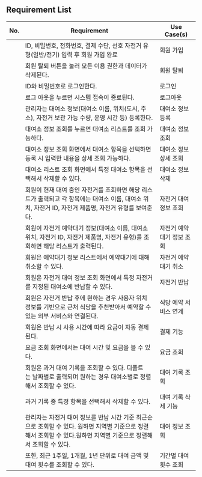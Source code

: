 ## Requirement List

| No. | Requirement | Use Case(s) |
|------|------|------|
||ID, 비밀번호, 전화번호, 결제 수단, 선호 자전거 유형(일반/전기) 입력 후 회원 가입 완료 |회원 가입|
||회원 탈퇴 버튼을 눌러 모든 이용 권한과 데이터가 삭제된다. |회원 탈퇴|
||ID와 비밀번호로 로그인한다.|로그인|
||로그 아웃을 누르면 시스템 접속이 종료된다.|로그아웃|
||관리자는 대여소 정보(대여소 이름, 위치(도시, 주소), 자전거 보관 가능 수량, 운영 시간 등) 등록한다.|대여소 정보 등록|
||대여소 정보 조회를 누르면 대여소 리스트를 조회 가능하다.|대여소 정보 조회|
||대여소 정보 조회 화면에서 대여소 항목을 선택하면 등록 시 입력한 내용을 상세 조회 가능하다.|대여소 정보 상세 조회|
||대여소 리스트 조회 화면에서 특정 대여소 항목을 선택해서 삭제할 수 있다.|대여소 정보 삭제|
||회원이 현재 대여 중인 자전거를 조회하면 해당 리스트가 출력되고 각 항목에는 대여소 이름, 대여소 위치, 자전거 ID, 자전거 제품명, 자전거 유형를 보여준다.|자전거 대여 정보 조회|
||회원이 자전거 예약대기 정보(대여소 이름, 대여소 위치, 자전거 ID, 자전거 제품명, 자전거 유형)를 조회하면 해당 리스트가 출력된다.|자전거 예약대기 정보 조회|
||회원은 예약대기 정보 리스트에서 예약대기에 대해 취소할 수 있다.|자전거 예약대기 취소|
||회원은 자전거 대여 정보 조회 화면에서 특정 자전거를 지정된 대여소에 반납할 수 있다.|자전거 반납|
||회원은 자전거 반납 후에 원하는 경우 사용자 위치 정보를 기반으로 근처 식당을 추천받아서 예약할 수 있는 외부 서비스와 연결된다.|식당 예약 서비스 연계|
||회원은 반납 시 사용 시간에 따라 요금이 자동 결제된다.|결제 기능|
||요금 조회 화면에서는 대여 시간 및 요금을 볼 수 있다.|요금 조회|
||회원은 과거 대여 기록을 조회할 수 있다. 디폴트는 날짜별로 출력되며 원하는 경우 대여소별로 정렬해서 조회할 수 있다.|대여 기록 조회|
||과거 기록 중 특정 항목을 선택해서 삭제할 수 있다.|대여 기록 삭제 기능|
||관리자는 자전거 대여 정보를 반납 시간 기준 최근순으로 조회할 수 있다. 원하면 지역별 기준으로 정렬해서 조회할 수 있다.원하면 지역별 기준으로 정렬해서 조회할 수 있다.|대여 정보 조회|
||또한, 최근 1주일, 1개월, 1년 단위로 대여 금액 및 대여 횟수를 조회할 수 있다.|기간별 대여 횟수 조회|



